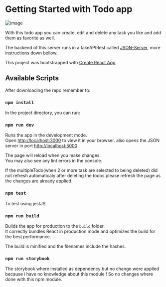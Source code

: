 # Getting Started with Todo app

![image](https://user-images.githubusercontent.com/36157513/161604441-7922f584-5e81-4274-bcca-f4d3c35e911c.png)


With this todo app you can create, edit and delete any task you like and add them as favorite as well.

The backend of this server runs in a fakeAPIRest called [JSON-Server](https://www.npmjs.com/package/json-server), more instructions down bellow.

This project was bootstrapped with [Create React App](https://github.com/facebook/create-react-app).

## Available Scripts

After downloading the repo remember to:

### `npm install`

In the project directory, you can run:

### `npm run dev`

Runs the app in the development mode.\
Open [http://localhost:3000](http://localhost:3000) to view it in your browser. also opens the JSON server in port [http://localhost:5000](http://localhost:5000)

The page will reload when you make changes.\
You may also see any lint errors in the console.

If the multipleTodo(when 2 or more task are selected to being deleted) did not refresh automaticaly after deleting the todos please refresh the page as the changes are already applied.

### `npm test`

To test using jestJS

### `npm run build`

Builds the app for production to the `build` folder.\
It correctly bundles React in production mode and optimizes the build for the best performance.

The build is minified and the filenames include the hashes.

### `npm run storybook`

The storybook where installed as dependency but no change were applied because i have no knowledge about this module ! So no changes where done with this npm module.
